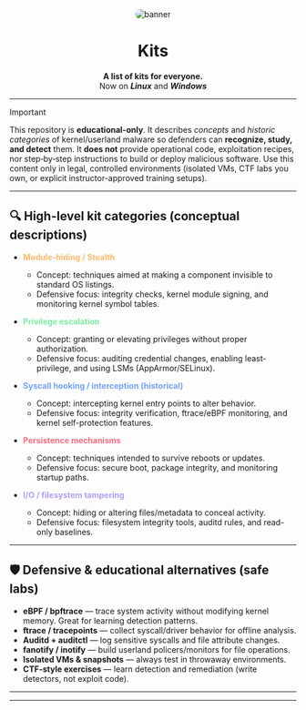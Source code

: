 <div align="center">
  <img src="https://i.postimg.cc/LXLzY29S/wallhaven-7py85y.jpg" alt="banner" style="max-width:100%; border-radius:12px;"/> 
</div>

<h1 align="center">Kits</h1>

<div align="center">
  <strong>A list of kits for everyone.</strong><br>
  Now on <b><i>Linux</i></b> and <b><i>Windows</i></b>  
</div>

---

> [!Important] 
> This repository is **educational-only**. It describes *concepts* and *historic categories* of kernel/userland malware so defenders can **recognize, study, and detect** them. It **does not** provide operational code, exploitation recipes, nor step‑by‑step instructions to build or deploy malicious software. Use this content only in legal, controlled environments (isolated VMs, CTF labs you own, or explicit instructor-approved training setups).

--- 

## 🔍 High-level kit categories (conceptual descriptions)

* <span style="color:#ffb86b">**Module-hiding / Stealth**</span>

  * Concept: techniques aimed at making a component invisible to standard OS listings.
  * Defensive focus: integrity checks, kernel module signing, and monitoring kernel symbol tables.

* <span style="color:#7bed9f">**Privilege escalation**</span>

  * Concept: granting or elevating privileges without proper authorization.
  * Defensive focus: auditing credential changes, enabling least-privilege, and using LSMs (AppArmor/SELinux).

* <span style="color:#70a1ff">**Syscall hooking / interception (historical)**</span>

  * Concept: intercepting kernel entry points to alter behavior.
  * Defensive focus: integrity verification, ftrace/eBPF monitoring, and kernel self-protection features.

* <span style="color:#ff6b81">**Persistence mechanisms**</span>

  * Concept: techniques intended to survive reboots or updates.
  * Defensive focus: secure boot, package integrity, and monitoring startup paths.

* <span style="color:#b39cff">**I/O / filesystem tampering**</span>

  * Concept: hiding or altering files/metadata to conceal activity.
  * Defensive focus: filesystem integrity tools, auditd rules, and read-only baselines.

---

## 🛡️ Defensive & educational alternatives (safe labs)

* **eBPF / bpftrace** — trace system activity without modifying kernel memory. Great for learning detection patterns.
* **ftrace / tracepoints** — collect syscall/driver behavior for offline analysis.
* **Auditd + auditctl** — log sensitive syscalls and file attribute changes.
* **fanotify / inotify** — build userland policers/monitors for file operations.
* **Isolated VMs & snapshots** — always test in throwaway environments.
* **CTF-style exercises** — learn detection and remediation (write detectors, not exploit code).

---


---


